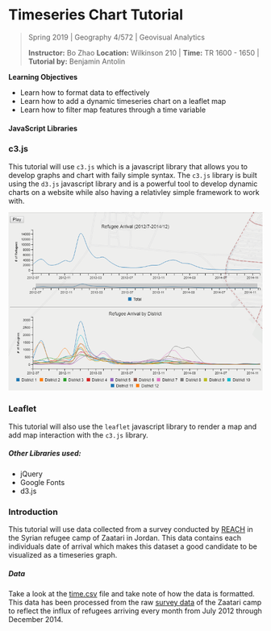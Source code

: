# Timeseries Chart Tutorial

> Spring 2019 | Geography 4/572 | Geovisual Analytics
>
> **Instructor:** Bo Zhao  **Location:** Wilkinson 210 | **Time:** TR 1600 - 1650 |
> **Tutorial by:** Benjamin Antolin

**Learning Objectives**

- Learn how to format data to effectively
- Learn how to add a dynamic timeseries chart on a leaflet map
- Learn how to filter map features through a time variable

#### JavaScript Libraries
### c3.js
This tutorial will use `c3.js` which is a javascript library that allows you to develop graphs and chart with faily simple syntax. The `c3.js` library is built using the `d3.js` javascript library and is a powerful tool to develop dynamic charts on a website while also having a relativley simple framework to work with.


![](img/chart.png)
### Leaflet

This tutorial will also use the `leaflet` javascript library to render a map and add map interaction with the `c3.js` library.


##### Other Libraries used:
- jQuery
- Google Fonts
- d3.js

### Introduction
This tutorial will use data collected from a survey conducted by [REACH](http://www.reachresourcecentre.info/advanced-search?name_list%5B%5D=JO&field_document_type_tid%5B%5D=6) in the Syrian refugee camp of Zaatari in Jordan. This data contains each individuals date of arrival which makes this dataset a good candidate to be visualized as a timeseries graph.

##### Data
Take a look at the [time.csv](assets/time.csv) file and take note of how the data is formatted. This data has been processed from the raw [survey data](assets/campdata/campdata.csv) of the Zaatari camp to reflect the influx of refugees arriving every month from July 2012 through December 2014. 
